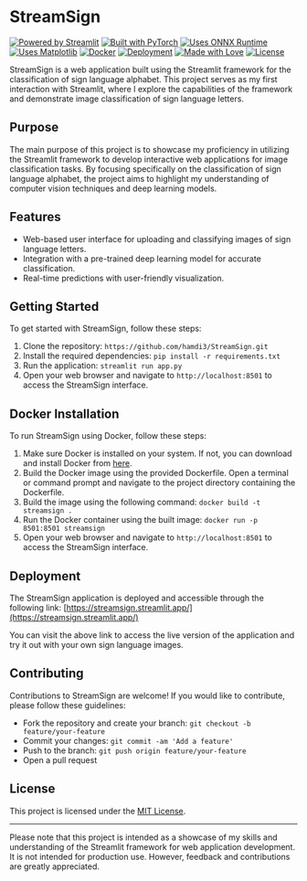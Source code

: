 # StreamSign
[![Powered by Streamlit](https://img.shields.io/badge/Powered%20by-Streamlit-ff69b4)](https://www.streamlit.io/)
[![Built with PyTorch](https://img.shields.io/badge/Built%20with-PyTorch-orange)](https://pytorch.org/)
[![Uses ONNX Runtime](https://img.shields.io/badge/Uses-ONNX%20Runtime-blue)](https://onnxruntime.ai/)
[![Uses Matplotlib](https://img.shields.io/badge/Uses-Matplotlib-orange)](https://matplotlib.org/)
[![Docker](https://img.shields.io/badge/Docker-Ready-blue)](https://your-docker-hub-repo-url)
[![Deployment](https://img.shields.io/badge/Deployment-Streamlit-blueviolet)](https://streamsign.streamlit.app/)
[![Made with Love](https://img.shields.io/badge/Made%20with-%E2%9D%A4-red)](https://your-url)
[![License](https://img.shields.io/badge/License-MIT-blue)](LICENSE)

StreamSign is a web application built using the Streamlit framework for the classification of sign language alphabet. This project serves as my first interaction with Streamlit, where I explore the capabilities of the framework and demonstrate image classification of sign language letters.

## Purpose
The main purpose of this project is to showcase my proficiency in utilizing the Streamlit framework to develop interactive web applications for image classification tasks. By focusing specifically on the classification of sign language alphabet, the project aims to highlight my understanding of computer vision techniques and deep learning models.

## Features
- Web-based user interface for uploading and classifying images of sign language letters.
- Integration with a pre-trained deep learning model for accurate classification.
- Real-time predictions with user-friendly visualization.

## Getting Started
To get started with StreamSign, follow these steps:
1. Clone the repository: `https://github.com/hamdi3/StreamSign.git`
2. Install the required dependencies: `pip install -r requirements.txt`
3. Run the application: `streamlit run app.py`
4. Open your web browser and navigate to `http://localhost:8501` to access the StreamSign interface.

## Docker Installation
To run StreamSign using Docker, follow these steps:
1. Make sure Docker is installed on your system. If not, you can download and install Docker from [here](https://docs.docker.com/get-docker/).
2. Build the Docker image using the provided Dockerfile. Open a terminal or command prompt and navigate to the project directory containing the Dockerfile.
3. Build the image using the following command: `docker build -t streamsign .` 
4. Run the Docker container using the built image: `docker run -p 8501:8501 streamsign` 
5. Open your web browser and navigate to `http://localhost:8501` to access the StreamSign interface.

## Deployment
The StreamSign application is deployed and accessible through the following link:
[https://streamsign.streamlit.app/](https://streamsign.streamlit.app/)

You can visit the above link to access the live version of the application and try it out with your own sign language images.


## Contributing
Contributions to StreamSign are welcome! If you would like to contribute, please follow these guidelines:
- Fork the repository and create your branch: `git checkout -b feature/your-feature`
- Commit your changes: `git commit -am 'Add a feature'`
- Push to the branch: `git push origin feature/your-feature`
- Open a pull request

## License
This project is licensed under the [MIT License](LICENSE).

---
Please note that this project is intended as a showcase of my skills and understanding of the Streamlit framework for web application development. It is not intended for production use. However, feedback and contributions are greatly appreciated.
